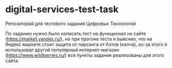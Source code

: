 # digital-services-test-task
Репозиторий для тестового задания Цифровых Технологий

По заданию нужно было написать тест на функционал на сайте (https://market.yandex.ru/),
но при прогоне теста я выяснил, что на Яндекс маркете стоит защита от парсинга от ботов (капча),
из-за этого я использовал другой популярный интернет-магазин  (https://www.wildberries.ru/)
все пункты задания реализованы для этого сайта
